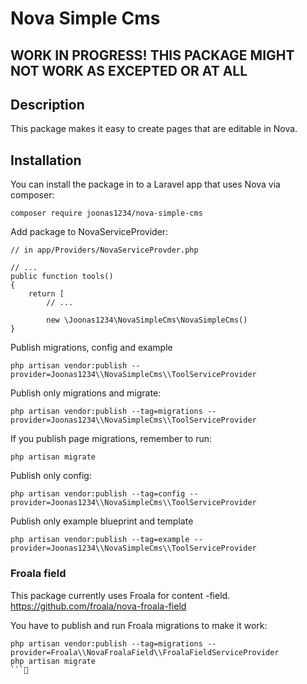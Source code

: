# Nova Simple Cms

## WORK IN PROGRESS! THIS PACKAGE MIGHT NOT WORK AS EXCEPTED OR AT ALL

## Description

This package makes it easy to create pages that are editable in Nova.

## Installation

You can install the package in to a Laravel app that uses Nova via composer:
```
composer require joonas1234/nova-simple-cms
```

Add package to NovaServiceProvider:
```
// in app/Providers/NovaServiceProvder.php

// ...
public function tools()
{
    return [
        // ...

        new \Joonas1234\NovaSimpleCms\NovaSimpleCms()
}
``` 

Publish migrations, config and example
```
php artisan vendor:publish --provider=Joonas1234\\NovaSimpleCms\\ToolServiceProvider
```

Publish only migrations and migrate:
```
php artisan vendor:publish --tag=migrations --provider=Joonas1234\\NovaSimpleCms\\ToolServiceProvider
```

If you publish page migrations, remember to run:
```
php artisan migrate
```

Publish only config:
```
php artisan vendor:publish --tag=config --provider=Joonas1234\\NovaSimpleCms\\ToolServiceProvider
```

Publish only example blueprint and template
```
php artisan vendor:publish --tag=example --provider=Joonas1234\\NovaSimpleCms\\ToolServiceProvider
```

### Froala field
This package currently uses Froala for content -field. https://github.com/froala/nova-froala-field

You have to publish and run Froala migrations to make it work:
```
php artisan vendor:publish --tag=migrations --provider=Froala\\NovaFroalaField\\FroalaFieldServiceProvider 
php artisan migrate
```